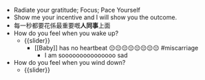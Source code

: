 - Radiate your gratitude; Focus; Pace Yourself
- Show me your incentive and I will show you the outcome.
- 每一秒都要花係最重要嘅**人同事**上面
- How do you feel when you wake up?
    - {{slider}}
        - [[Baby]] has no heartbeat 😔😔😔😔😔😔😔😔 #miscarriage
            - I am sooooooooooooooo sad
- How do you feel when you wind down?
    - {{slider}}
